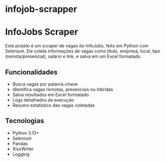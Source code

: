 # infojob-scrapper

# InfoJobs Scraper

Este projeto é um scraper de vagas do InfoJobs, feito em Python com Selenium. Ele coleta informações de vagas como título, empresa, local, tipo (remota/presencial), salário e link, e salva em um Excel formatado.

## Funcionalidades
- Busca vagas por palavra-chave
- Identifica vagas remotas, presenciais ou híbridas
- Salva resultados em Excel formatado
- Logs detalhados da execução
- Resumo estatístico das vagas coletadas

## Tecnologias
- Python 3.13+
- Selenium
- Pandas
- XlsxWriter
- Logging
